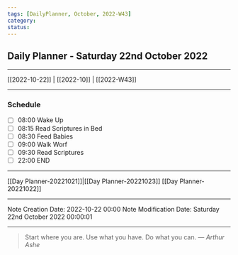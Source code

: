 ```yaml
---
tags: [DailyPlanner, October, 2022-W43]
category:
status:
---
```


## Daily Planner - Saturday 22nd October 2022

---
[[2022-10-22]] | [[2022-10]] | [[2022-W43]]

---
### Schedule
- [ ] 08:00 Wake Up
- [ ] 08:15 Read Scriptures in Bed
- [ ] 08:30 Feed Babies
- [ ] 09:00 Walk Worf
- [ ] 09:30 Read Scriptures
- [ ] 22:00 END

---
[[Day Planner-20221021]]|[[Day Planner-20221023]]
[[Day Planner-20221022]]

---

Note Creation Date: 2022-10-22 00:00
Note Modification Date: Saturday 22nd October 2022 00:00:01 

--- 
> Start where you are. Use what you have. Do what you can.
> — <cite>Arthur Ashe</cite>
